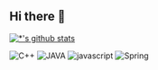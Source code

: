## Hi there 👋

<!--
**cheonghaa/cheonghaa** is a ✨ _special_ ✨ repository because its `README.md` (this file) appears on your GitHub profile.

Here are some ideas to get you started:

- 🔭 I’m currently working on ...
- 🌱 I’m currently learning ...
- 👯 I’m looking to collaborate on ...
- 🤔 I’m looking for help with ...
- 💬 Ask me about ...
- 📫 How to reach me: ...
- 😄 Pronouns: ...
- ⚡ Fun fact: ...
-->

[![*'s github stats](https://github-readme-stats.vercel.app/api?username=cheonghaa)](https://github.com/cheonghaa)


![C++](https://img.shields.io/badge/-C++-123456?style=flat-square&logo=C++&logoColor=black)
![JAVA](https://img.shields.io/badge/-JAVA-007396?style=flat&logo=Java&logoColor=ffffff)
![javascript](https://img.shields.io/badge/-javascript-1F305F?style=flat-square&logo=javascript&logoColor=white)
![Spring](https://img.shields.io/badge/-Spring-6DB33F?style=for-the-badge&logo=Spring&logoColor=white)

